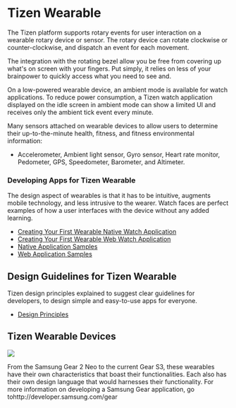 # Tizen Wearable

The Tizen platform supports rotary events for user interaction on a wearable rotary device or sensor. The rotary device can rotate clockwise or counter-clockwise, and dispatch an event for each movement. 

The integration with the rotating bezel allow you be free from covering up what's on screen with your fingers. Put simply, it relies on less of your brainpower to quickly access what you need to see and.

On a low-powered wearable device, an ambient mode is available for watch applications. To reduce power consumption, a Tizen watch application displayed on the idle screen in ambient mode can show a limited UI and receives only the ambient tick event every minute.

Many sensors attached on wearable devices to allow users to determine their up-to-the-minute health, fitness, and fitness environmental information:

- Accelerometer, Ambient light sensor, Gyro sensor, Heart rate monitor, Pedometer, GPS, Speedometer, Barometer, and Altimeter.

### Developing Apps for Tizen Wearable

The design aspect of wearables is that it has to be intuitive, augments mobile technology, and less intrusive to the wearer. Watch faces are perfect examples of how a user interfaces with the device without any added learning.

- [Creating Your First Wearable Native Watch Application](https://developer.tizen.org/development/getting-started/native-application/creating-your-first-tizen-wearable-native-watch-application)
- [Creating Your First Wearable Web Watch Application](https://developer.tizen.org/development/getting-started/web-application/creating-your-first-tizen-wearable-web-watch-application)
- [Native Application Samples](https://developer.tizen.org/development/sample/native)
- [Web Application Samples](https://developer.tizen.org/development/sample/web)

## Design Guidelines for Tizen Wearable

Tizen design principles explained to suggest clear guidelines for developers, to design simple and easy-to-use apps for everyone.

- [Design Principles](https://developer.tizen.org/design/wearable/design-principles)

## Tizen Wearable Devices

![](https://developer.tizen.org/sites/default/files/images/profile_wearable_devices.png)



From the Samsung Gear 2 Neo to the current Gear S3, these wearables have their own characteristics that boast their functionalities. Each also has their own design language that would harnesses their functionality.
For more information on developing a Samsung Gear application, go tohttp://developer.samsung.com/gear

